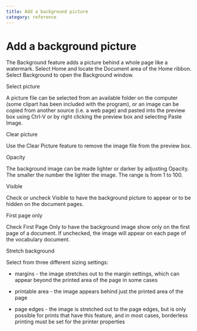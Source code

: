 ```yaml
---
title: Add a background picture
category: reference
---
```


# Add a background picture

The Background feature adds a picture behind a whole page like a watermark. Select Home and locate the Document area of the Home ribbon. Select Background to open the Background window.

Select picture

A picture file can be selected from an available folder on the computer (some clipart has been included with the program), or an image can be copied from another source (i.e. a web page) and pasted into the preview box using Ctrl-V or by right clicking the preview box and selecting Paste Image.

Clear picture

Use the Clear Picture feature to remove the image file from the preview box.

Opacity

The background image can be made lighter or darker by adjusting Opacity. The smaller the number the lighter the image. The range is from 1 to 100.

Visible

Check or uncheck Visible to have the background picture to appear or to be hidden on the document pages.

First page only

Check First Page Only to have the background image show only on the first page of a document. If unchecked, the image will appear on each page of the vocabulary document.

Stretch background

Select from three different sizing settings:

- margins - the image stretches out to the margin settings, which can appear beyond the printed area of the page in some cases

- printable area - the image appears behind just the printed area of the page

- page edges - the image is stretched out to the page edges, but is only possible for prints that have this feature, and in most cases, borderless printing must be set for the printer properties

